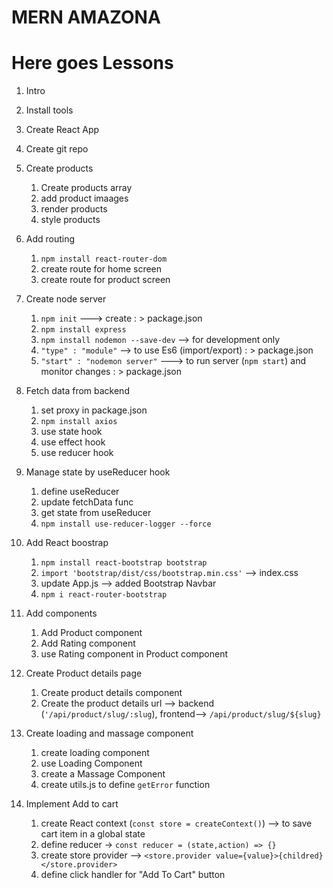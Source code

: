 # MERN AMAZONA

# Here goes Lessons

1. Intro
2. Install tools
3. Create React App
4. Create git repo
5. Create products
    1. Create products array
    2. add product imaages
    3. render products
    4. style products

6. Add routing
    1. `npm install react-router-dom`
    2. create route for home screen
    3. create route for product screen 

7. Create node server
    1. `npm init` ---> create : > package.json
    2. `npm install express`
    3. `npm install nodemon --save-dev` --> for development only
    4. `"type" : "module"` --> to use Es6 (import/export) : > package.json
    5. `"start" : "nodemon server"` ---> to run server (`npm start`)  and monitor changes : > package.json

8. Fetch data from backend
    1. set proxy in package.json
    2. `npm install axios`
    3. use state hook
    4. use effect hook
    5. use reducer hook

9. Manage state by  useReducer hook
    1. define useReducer
    2. update fetchData func
    3. get state from useReducer
    4. `npm install use-reducer-logger --force`

10. Add React boostrap
    1. `npm install react-bootstrap bootstrap`
    2. `import 'bootstrap/dist/css/bootstrap.min.css'` --> index.css
    3. update App.js --> added Bootstrap Navbar
    4. `npm i react-router-bootstrap`

11. Add components  
    1. Add Product component
    2. Add Rating component
    3. use Rating component in Product component

12. Create Product details page
    1. Create product details component
    2. Create the product details url --> backend (`'/api/product/slug/:slug`), frontend--> `/api/product/slug/${slug}`

13. Create loading and massage component
    1. create loading component
    2. use Loading Component
    3. create a Massage Component
    4. create utils.js to define `getError` function 

14. Implement Add to cart
    1. create React context (`const store = createContext()`) --> to save cart item in a global state
    2. define reducer -> `const reducer = (state,action) => {}`
    3. create store provider --> `<store.provider value={value}>{childred}</store.provider>`
    4. define click handler for "Add To Cart" button